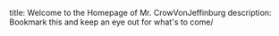 title: Welcome to the Homepage of Mr. CrowVonJeffinburg
description: Bookmark this and keep an eye out for what's to come/ 
